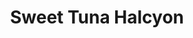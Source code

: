 ---
layout: place
title: "Sweet Tuna Halcyon"
permalink: /georgia/alpharetta/sweet-tuna-halcyon.html
stateAbbr: GA
stateName: Georgia
cityName: Alpharetta
seo:
  name: "Sweet Tuna Halcyon"
  type: Restaurant
  links: null
description: "Looking for sushi in Alpharetta, Georgia? Check out Sweet Tuna Halcyon for a delightful Japanese dining experience. Enjoy a variety of sushi and other dishes..."
place_id: ChIJZRE-ILyd9YgRw1rVXhqrRus
photos:
  - name: >-
      places/ChIJZRE-ILyd9YgRw1rVXhqrRus/photos/AeeoHcI8SGmewM17R2Plq7ICTI34MkH0H88DFFlj0kT_1K_BllALDWXxwjEHTJSm14HEqaObHtIZCYItsuur5cnf80vyBkJjy657_XJ1a8gPkUR8UgTYbom0piE7QBtPq038TXBkisutUDelPILuYu5somuEXuBai5YXVmQqY9HTD6SzvhWqezUFqPHADn4Ubjph-0FgLCFAIprtq3a-697q2nmr-jFw-Og4DxZxO8jG573NBDqrYd1MBpTMtB5-Ypgu_ntH-CxXGZHc2OCGgkjnsbMjETGexuUTHGxsw6uxpfXcVQ6wl3rNa5K4ChjcBDmDGs-GcUPXJzeZRSvnapFbl46lG3KcEeAO1tBEIbiz3QoWnOyyXYzwcQlBmHMVXOQNgCKQBOTZWMDbUTiHc2g19u7JDgEjrXHILbq8JQidTFPTag
    widthPx: 4032
    heightPx: 3024
    authorAttributions:
      - displayName: Sam Jacob Dev
        uri: https://maps.google.com/maps/contrib/106690935547187180086
        photoUri: >-
          https://lh3.googleusercontent.com/a-/ALV-UjUWUpa_qn5GrN6Jh_dWFLmEnFj9Vxn3aR9cvv3ui6SiT6zjoupbkw=s100-p-k-no-mo
    flagContentUri: >-
      https://www.google.com/local/imagery/report/?cb_client=maps_api_places.places_api&image_key=!1e10!2sCIHM0ogKEICAgIDaqteVag&hl=en-US
    googleMapsUri: >-
      https://www.google.com/maps/place//data=!3m4!1e2!3m2!1sCIHM0ogKEICAgIDaqteVag!2e10!4m2!3m1!1s0x88f59dbc203e1165:0xeb46ab1a5ed55ac3
  - name: >-
      places/ChIJZRE-ILyd9YgRw1rVXhqrRus/photos/AeeoHcKNoPnYObb_OcsNdGC0WBPmWprzzR_L2uq3zCsV4rs1DMZAM0wyxQ_WfzK6i9y8ueM8P_AncnAWrC_X9JP3RuoKjHPNYGnZpr9mxreUEppezsLzBW3xZjTfW35dO9s4K67iD2hw56rvNHsoZqs68XtS0vjO_Ifpl0tVU-k59YOMWvC7scHgmAilfXDYLWrSPpduAbVtwPIsvQ7bBEy5H6anwGENgsm4fPVhoFjRHYTB7CTA3tvNNt5y4RbA49GdQF3r3WmtkeX2qIBvP7Q62j5ytItE2DVAv2GvXHvrSkq9qKruvrFzg7y3SkebPA5Q-bD50QSOBSaaU3SDJuT2OZEK5UY3lEV3BJ92rErogCPEg1CVigqWqIwKDBQgvl6X4y1T3dCCfKr_DVrVve1msYibzCqoYxRq6W4G26wKDpbrjZY
    widthPx: 4000
    heightPx: 3000
    authorAttributions:
      - displayName: F M
        uri: https://maps.google.com/maps/contrib/106992920079973962893
        photoUri: >-
          https://lh3.googleusercontent.com/a/ACg8ocJnRM0zJg1fpJ1Rgj1gaYmqfiI28RPmZS7x8G0haU80gtiaUJU=s100-p-k-no-mo
    flagContentUri: >-
      https://www.google.com/local/imagery/report/?cb_client=maps_api_places.places_api&image_key=!1e10!2sCIHM0ogKEICAgICz862woQE&hl=en-US
    googleMapsUri: >-
      https://www.google.com/maps/place//data=!3m4!1e2!3m2!1sCIHM0ogKEICAgICz862woQE!2e10!4m2!3m1!1s0x88f59dbc203e1165:0xeb46ab1a5ed55ac3
  - name: >-
      places/ChIJZRE-ILyd9YgRw1rVXhqrRus/photos/AeeoHcLaPGtcHKEYpiDvAXBop1_9yzGhz7mRacVRreNZtrUMecrXNOKJJw4SCTdTmTT_RPFwmn20pv7FyplQq5vIvaVJw_dgsLL17BsE0QhjMZ9EsS8iV0dGLKA8zHxG25GLyeMeW4ObDz1byX3Mg1sDPHeNN2t5tsE39jojXTUpMIGYAmtKGy06KWdMcxikp-lE_EL0VdTk1xhEDaFn597LuUzAPtBzU1pwjnzwWXRX1kiRdks_KDCFrIvbNK9SnXJaAlCLAfrN7UBYkydtJ5Y4aaUoLb4H377XeQp9LLcDOm6wUw6GRibxIXqmUDFuTA7mlRLAAPrvCyEgK-DeHTTpnUPC8FWMlLxqxn4ePIkmhcm8-0jCLBShBnN8QUhiRkuFj7-JlgLjkuVSX7FonSPN5vqGdsXxrF8mslDa-s7B8h7z1io
    widthPx: 4000
    heightPx: 3000
    authorAttributions:
      - displayName: Kiran C
        uri: https://maps.google.com/maps/contrib/115785347602782217750
        photoUri: >-
          https://lh3.googleusercontent.com/a-/ALV-UjXWkeVBRODWeVO91xAiFENtxwx08ckYc09gPyRNqEemSmczE0HJ5A=s100-p-k-no-mo
    flagContentUri: >-
      https://www.google.com/local/imagery/report/?cb_client=maps_api_places.places_api&image_key=!1e10!2sCIHM0ogKEICAgID75smXgAE&hl=en-US
    googleMapsUri: >-
      https://www.google.com/maps/place//data=!3m4!1e2!3m2!1sCIHM0ogKEICAgID75smXgAE!2e10!4m2!3m1!1s0x88f59dbc203e1165:0xeb46ab1a5ed55ac3
  - name: >-
      places/ChIJZRE-ILyd9YgRw1rVXhqrRus/photos/AeeoHcJ_YOdBlDqB3F3a99gq47Hsv0UpT9UkeCvfLIGYQrCYag6sShlfti0psW5ePwSWMWxZW70uujRIFleESgJ8tgDahGqSQ5uHRXq2-sGTRkgM7iCgBdCCe2PG7DjTzn1JXr0S8NmjTMYn_kwnwv50HaA0nP-_YO9ReyLJEeKd6t-9_I1HVuaJ4AKUShoBjnTXvLNg6kuGZwn5o9QxzwiqpSjPaXOpwH5IFjeTIopXj1YVhCha_ox7wLluCPCOSfYXHvtan7MdC1uEnRVvNmtVOcacm0AQa-tUh7Xn02rWXrCtaC7qMf-oYdjTOn6ba9dhdhrcChBg9z0nGy05LXI_3KQwFmv9iqYpCAb92zc2zd9xeqYMWFBnVeyuwvgGjpK0T2aTs2wzq8cO7aPP4akhUjK42j3Ysk_t22Bz4gdSdtvu8z-k
    widthPx: 4032
    heightPx: 3024
    authorAttributions:
      - displayName: Raghu Baireddy
        uri: https://maps.google.com/maps/contrib/112345975239455733057
        photoUri: >-
          https://lh3.googleusercontent.com/a-/ALV-UjUJBo2Izyzt6uEiLlhHqS_nTNCyZjadBRyseby0e2PZJqx7N78Z=s100-p-k-no-mo
    flagContentUri: >-
      https://www.google.com/local/imagery/report/?cb_client=maps_api_places.places_api&image_key=!1e10!2sCIHM0ogKEICAgICKvqnSyQE&hl=en-US
    googleMapsUri: >-
      https://www.google.com/maps/place//data=!3m4!1e2!3m2!1sCIHM0ogKEICAgICKvqnSyQE!2e10!4m2!3m1!1s0x88f59dbc203e1165:0xeb46ab1a5ed55ac3
  - name: >-
      places/ChIJZRE-ILyd9YgRw1rVXhqrRus/photos/AeeoHcIaZF21vPWDtyTUihTUFo_yGM4Zi8Yjabl6H4HwVmM2Sa28pG9w7AYfp2KpFM8dTTg9dYTt4YvgLLetCvrC9glREvQ4XZBdO8lA0MdEyNhRP5G5Y3-e-5MGmZDSTU9yUZwfYEmghrC47Ej86V1fd6maaCK-PLcurLACJRjFAFb6Qztpi0s3zGgV7rgf7pfq2FL90F9thEAleKVBD5HDV0HKb2fsfafhNi6JPs0FiYtcCuJDdmOkDL5CbuXzLGY_F2HXAnzVwJodt95mQJgsuWKgj9drgYTB7J_aZ3Jt9PJ5QNqzUif4dLkZx3FaM0XsrRS56sOnjGDRQJ_swwFT3Z9x6O-1Ehxsmu5-XR--emHiLD1fq4mPM5-GtPWyqmOLuehUUyGQ3FGnjw5OdrVixeFnoRetip9wO21wczb8lrZM4j2z
    widthPx: 3024
    heightPx: 4032
    authorAttributions:
      - displayName: Victor Neda
        uri: https://maps.google.com/maps/contrib/106655640402243154565
        photoUri: >-
          https://lh3.googleusercontent.com/a-/ALV-UjXQWEjjCtDmHBMKhakjCAMUSvL9KxCUb5ciWuUVsM2FNNSopdI2ZA=s100-p-k-no-mo
    flagContentUri: >-
      https://www.google.com/local/imagery/report/?cb_client=maps_api_places.places_api&image_key=!1e10!2sCIHM0ogKEICAgID76ZLkqgE&hl=en-US
    googleMapsUri: >-
      https://www.google.com/maps/place//data=!3m4!1e2!3m2!1sCIHM0ogKEICAgID76ZLkqgE!2e10!4m2!3m1!1s0x88f59dbc203e1165:0xeb46ab1a5ed55ac3
  - name: >-
      places/ChIJZRE-ILyd9YgRw1rVXhqrRus/photos/AeeoHcJJfrxP5W50xa-qiUky_eQB-kc82kFPAf_wMaO2cCxVP6YbhYPhlrDmd6I3KZr6-DskWqBasKcv8p9luercHDjZCSuk136TrV66v-wFTx92_ClIvJe2FLERNjRw-Wyn8PLuvur3P133SW_SC9gif0jygPuGI-i8RNloHCY5TEqS6SyNslQ9yfcGlxaSxwE7G-rs92fFicCUlC9tHVy8XbWHzk3nLmT3rEf9CbCpnrnOeSMCEtj8nd3a-6SAyyxj_PBnegOHS1_Nt_xAk03-neE1-IJxIDla9SspTgKIsBIWdGq3izEyeo0egm_iBUo-psBDTV6Wo4TahqkAci0H0w8v4BSsldLoy4CpKuXZAyrlTX9IJJQfV58Kw6GBIqgaxlH7ZmYL-5IdWa7RAl4ukO1CtC3_0f5yUk4sOowx1a0L3A
    widthPx: 3024
    heightPx: 4032
    authorAttributions:
      - displayName: Y Li
        uri: https://maps.google.com/maps/contrib/118328716450260931314
        photoUri: >-
          https://lh3.googleusercontent.com/a/ACg8ocIfPwz08nH-AInrPmjWq-3NeaBCFd_yfN-Bh82D3Adw83mpFw=s100-p-k-no-mo
    flagContentUri: >-
      https://www.google.com/local/imagery/report/?cb_client=maps_api_places.places_api&image_key=!1e10!2sCIHM0ogKEICAgIDL58rCag&hl=en-US
    googleMapsUri: >-
      https://www.google.com/maps/place//data=!3m4!1e2!3m2!1sCIHM0ogKEICAgIDL58rCag!2e10!4m2!3m1!1s0x88f59dbc203e1165:0xeb46ab1a5ed55ac3
  - name: >-
      places/ChIJZRE-ILyd9YgRw1rVXhqrRus/photos/AeeoHcKaApuHvISgBwn2qsBVMVngprW2mY5ozXt9LxliM1--FNTho9HAzR0BoNe4xcO-WS2wZswAIexotHYY7tBDtCnw9fw6oQh33uEntQc5KKRYSvdh51Q0rI-VAli-H-7saEGjXaFqsM7IQK5TSC7ZxQYJRSAPCcyyJXOm-PUHtLLzc3hvB1eHi9zqd7PWUd1r4XdxwJxPWlYns7W5Jcr9wSeNa36N3oFoDJ8D6sQLhmMR8mlHDr_-4p_y6q527LaYzgCKUkP0KLdAUyBqpZGvpEBGLsYsLfGWRg_JvW2M7ery-iziPopQVf6v_6VQXkqB2kLp6TKyftUYeW80T6uENpHWc7KOhqrPGrwSywLXyTbQ30RMLsafCerssEVBXQDdsGPMa3ImFXls3gi8LeT7jCTGU-3rPSumoNP7GmDjCxPtGCc
    widthPx: 4000
    heightPx: 3000
    authorAttributions:
      - displayName: Kiran C
        uri: https://maps.google.com/maps/contrib/115785347602782217750
        photoUri: >-
          https://lh3.googleusercontent.com/a-/ALV-UjXWkeVBRODWeVO91xAiFENtxwx08ckYc09gPyRNqEemSmczE0HJ5A=s100-p-k-no-mo
    flagContentUri: >-
      https://www.google.com/local/imagery/report/?cb_client=maps_api_places.places_api&image_key=!1e10!2sCIHM0ogKEICAgID75smXwAE&hl=en-US
    googleMapsUri: >-
      https://www.google.com/maps/place//data=!3m4!1e2!3m2!1sCIHM0ogKEICAgID75smXwAE!2e10!4m2!3m1!1s0x88f59dbc203e1165:0xeb46ab1a5ed55ac3
  - name: >-
      places/ChIJZRE-ILyd9YgRw1rVXhqrRus/photos/AeeoHcJwqpsaYC6_aCOb2UBpUZsbKbiMzx6hHYYgOmd9lEQvApRoyKnTJ0Rly33CD8zfBoivB6ybJQz4Cag0NQ3RCpXoHD5CXDTV2jJncHMDfbIJulUmGF9gDkiODd1oGB-bVqAO7OMdzvOv9swadn_nvsyIb-jf-frkfkJe1qzVcs4xY3D-EXvkkKcLa6Mx2cVSHNoL6-pOlHxJIg2LjBZFa-q8cqzqsWIJ9d5JT2VQ_-tlGBFatA_4fPLPCqQlZ3VVlTdjBckNthX5CufynkgJYC4Iw9pnXDtJz_qYAnoMTodt1RJTy3Ek-z2dxSdfdsdmpSpv2uKEZZ5Pm9-HD2b27AHeDJYVgthr6lJq99T8gkcwuUdEl9S_4QlxZGSKvvgCtSnpD89lIO1c56j3TiwzHcVmbMK85u_E-0FPUPi3a0oERNge
    widthPx: 4030
    heightPx: 3022
    authorAttributions:
      - displayName: Mia Wang
        uri: https://maps.google.com/maps/contrib/118426970324927993379
        photoUri: >-
          https://lh3.googleusercontent.com/a/ACg8ocI0W8IIws5PIqda67rjdsbfIPpowkkilscGPw-NL228bm96hqU=s100-p-k-no-mo
    flagContentUri: >-
      https://www.google.com/local/imagery/report/?cb_client=maps_api_places.places_api&image_key=!1e10!2sCIHM0ogKEICAgICp-OnZ6AE&hl=en-US
    googleMapsUri: >-
      https://www.google.com/maps/place//data=!3m4!1e2!3m2!1sCIHM0ogKEICAgICp-OnZ6AE!2e10!4m2!3m1!1s0x88f59dbc203e1165:0xeb46ab1a5ed55ac3
  - name: >-
      places/ChIJZRE-ILyd9YgRw1rVXhqrRus/photos/AeeoHcIGtIFQWWkXGkVSsbpJJkqy3w6gEwa4x-vsf9TX5Ckn0lYXoeirBG08hfvo_MmXQzYbEIANUUY6rF3HnBMJbKIOYFAej-wZN1nAdlWkO3UJ7MbZwBU0bQNJJjh3xZwLGTvByAshtNk5DzpUyxUhHRxklazfVrAqOvEU4utiLj4AP3u5Do2fLl-BK4FvIyHB3fBMiqIyZ2GDLhlikOQUyHJUGtTuzeldzRuvDA7bEKa-UdGDJRqG5cjbqqySFnwGp6X8qYdZbzErTQ0irYrMqUV84fCXoPUH4QmRnf6m59lfsnxSqgsr8R_VNhnZoTEjROg4IuWsBtriAmpA49yCq2Boy66Oy2eYPhHVSUpwdmSHNn0B69Q6Ck_EJsEtKu5ls_3omZKqVTcJYHSYf7s-YxrNbfAXA8nTyofldKBIdRpBYA
    widthPx: 1184
    heightPx: 1486
    authorAttributions:
      - displayName: Kaleb East
        uri: https://maps.google.com/maps/contrib/117623560157597019654
        photoUri: >-
          https://lh3.googleusercontent.com/a-/ALV-UjXF8anWsjN5wY2MTIUw3pqIapgf7xKBgTkaQOT13O-Ra7B2OngW=s100-p-k-no-mo
    flagContentUri: >-
      https://www.google.com/local/imagery/report/?cb_client=maps_api_places.places_api&image_key=!1e10!2sCIHM0ogKEICAgICc_KeKMQ&hl=en-US
    googleMapsUri: >-
      https://www.google.com/maps/place//data=!3m4!1e2!3m2!1sCIHM0ogKEICAgICc_KeKMQ!2e10!4m2!3m1!1s0x88f59dbc203e1165:0xeb46ab1a5ed55ac3
  - name: >-
      places/ChIJZRE-ILyd9YgRw1rVXhqrRus/photos/AeeoHcKuSIitF_lljNxtXnVR4PZ-SQx3WQ89MALHtbuLFFRfqf4cubAiwmo-UhqS0joPSBm4jsx464GqN9pnc1jo8EtW3apH8DCwXgXRsPIKkx9kCDOogd1dts6mSIJlnZLciL7siOrsH7yfMCucFBq7SDGyw1Gm9X63WoYNRUUok5QBnbdjMREoCM67e78N34jFdA6hzCO2W39GzSjbhU44OokgSuDRoqpvkhnu7UMokwxo2WWLohFC4x7zQ1RL5Ez0QkraoaqlSFx33ELwB1f4Cg_2sPekmDrPxwlExFr9yONtRNJ8YsPEc5oo1nokRlamR91NIhKtQnhClheXhpPmxR4CKx-UtnOofCKjgHqULwy5ehqmL4aEtRvPh4rTy_jRP5vyV_z-YxuMJy70bukhHLVelO52y5D3RHktN5Xjdf9evw
    widthPx: 1184
    heightPx: 1776
    authorAttributions:
      - displayName: Kaleb East
        uri: https://maps.google.com/maps/contrib/117623560157597019654
        photoUri: >-
          https://lh3.googleusercontent.com/a-/ALV-UjXF8anWsjN5wY2MTIUw3pqIapgf7xKBgTkaQOT13O-Ra7B2OngW=s100-p-k-no-mo
    flagContentUri: >-
      https://www.google.com/local/imagery/report/?cb_client=maps_api_places.places_api&image_key=!1e10!2sCIHM0ogKEICAgICMrImVCg&hl=en-US
    googleMapsUri: >-
      https://www.google.com/maps/place//data=!3m4!1e2!3m2!1sCIHM0ogKEICAgICMrImVCg!2e10!4m2!3m1!1s0x88f59dbc203e1165:0xeb46ab1a5ed55ac3
address: '6330 Halcyon Way #730, Alpharetta, GA 30005, USA'
street: '6330 Halcyon Way #730'
city: Alpharetta
state: GA
zip: '30005'
country: USA
neighborhood: null
latitude: '34.110763'
longitude: '-84.223716'
accessibility_options:
  wheelchairAccessibleParking: true
  wheelchairAccessibleEntrance: true
  wheelchairAccessibleRestroom: true
  wheelchairAccessibleSeating: true
business_status: OPERATIONAL
name: Sweet Tuna Halcyon
google_maps_links:
  directionsUri: >-
    https://www.google.com/maps/dir//''/data=!4m7!4m6!1m1!4e2!1m2!1m1!1s0x88f59dbc203e1165:0xeb46ab1a5ed55ac3!3e0
  placeUri: https://maps.google.com/?cid=16953425977031350979
  writeAReviewUri: >-
    https://www.google.com/maps/place//data=!4m3!3m2!1s0x88f59dbc203e1165:0xeb46ab1a5ed55ac3!12e1
  reviewsUri: >-
    https://www.google.com/maps/place//data=!4m4!3m3!1s0x88f59dbc203e1165:0xeb46ab1a5ed55ac3!9m1!1b1
  photosUri: >-
    https://www.google.com/maps/place//data=!4m3!3m2!1s0x88f59dbc203e1165:0xeb46ab1a5ed55ac3!10e5
primary_type: Restaurant
opening_hours:
  regular: null
  current: null
secondary_opening_hours:
  regular:
    weekdayDescriptions: null
    type: null
  current:
    weekdayDescriptions: null
    type: null
phone: null
price_level: PRICE_LEVEL_MODERATE
price_range: $10 &ndash; $20
rating: '4.2'
rating_count: 233
website: null
reviews:
  - name: >-
      places/ChIJZRE-ILyd9YgRw1rVXhqrRus/reviews/ChZDSUhNMG9nS0VJQ0FnSUQ3NXNubmZ3EAE
    relativePublishTimeDescription: 7 months ago
    rating: 1
    text:
      text: >-
        It's rare that I post a 1 star review, but this place deserves it. We
        ordered two bowls and the portion size, the flavors, and the service
        were all lacking. I ordered the large bowl, which includes four scoops
        of protein. If you pick shrimp, be prepared to only receive 3. Once you
        see the size of the protein scoop, it's quite shocking how tiny it is.
        The ingredients are strictly rationed instead of focusing on making a
        tasty bowl. The customer service is non-existent. Like other reviewers
        have stated, the bowls are small and be warned you may need to order
        another dinner somewhere else after you dine here. I will not be going
        back and hope these reviews help improve their operation. Good luck!
      languageCode: en
    originalText:
      text: >-
        It's rare that I post a 1 star review, but this place deserves it. We
        ordered two bowls and the portion size, the flavors, and the service
        were all lacking. I ordered the large bowl, which includes four scoops
        of protein. If you pick shrimp, be prepared to only receive 3. Once you
        see the size of the protein scoop, it's quite shocking how tiny it is.
        The ingredients are strictly rationed instead of focusing on making a
        tasty bowl. The customer service is non-existent. Like other reviewers
        have stated, the bowls are small and be warned you may need to order
        another dinner somewhere else after you dine here. I will not be going
        back and hope these reviews help improve their operation. Good luck!
      languageCode: en
    authorAttribution:
      displayName: Kiran C
      uri: https://www.google.com/maps/contrib/115785347602782217750/reviews
      photoUri: >-
        https://lh3.googleusercontent.com/a-/ALV-UjXWkeVBRODWeVO91xAiFENtxwx08ckYc09gPyRNqEemSmczE0HJ5A=s128-c0x00000000-cc-rp-mo-ba5
    publishTime: '2024-08-24T03:13:58.877306Z'
    flagContentUri: >-
      https://www.google.com/local/review/rap/report?postId=ChZDSUhNMG9nS0VJQ0FnSUQ3NXNubmZ3EAE&d=17924085&t=1
    googleMapsUri: >-
      https://www.google.com/maps/reviews/data=!4m6!14m5!1m4!2m3!1sChZDSUhNMG9nS0VJQ0FnSUQ3NXNubmZ3EAE!2m1!1s0x88f59dbc203e1165:0xeb46ab1a5ed55ac3
  - name: >-
      places/ChIJZRE-ILyd9YgRw1rVXhqrRus/reviews/ChZDSUhNMG9nS0VJQ0FnSURQeG9iQVZ3EAE
    relativePublishTimeDescription: 4 months ago
    rating: 5
    text:
      text: >-
        seems like a family owned business, they were so sweet! i LOVED the food
        here. flavors and variety were immaculate and i can’t wait to try this
        food again!!


        i do wish the portion sizes were better, but atleast the food is great!
      languageCode: en
    originalText:
      text: >-
        seems like a family owned business, they were so sweet! i LOVED the food
        here. flavors and variety were immaculate and i can’t wait to try this
        food again!!


        i do wish the portion sizes were better, but atleast the food is great!
      languageCode: en
    authorAttribution:
      displayName: sreeya k
      uri: https://www.google.com/maps/contrib/103823546308780206654/reviews
      photoUri: >-
        https://lh3.googleusercontent.com/a-/ALV-UjV2xI98DkCzUcVne8eN5a9HEBHbLA7qd3LpX8S_DypZSf2cdlyWIQ=s128-c0x00000000-cc-rp-mo
    publishTime: '2024-12-01T16:41:07.429370Z'
    flagContentUri: >-
      https://www.google.com/local/review/rap/report?postId=ChZDSUhNMG9nS0VJQ0FnSURQeG9iQVZ3EAE&d=17924085&t=1
    googleMapsUri: >-
      https://www.google.com/maps/reviews/data=!4m6!14m5!1m4!2m3!1sChZDSUhNMG9nS0VJQ0FnSURQeG9iQVZ3EAE!2m1!1s0x88f59dbc203e1165:0xeb46ab1a5ed55ac3
  - name: >-
      places/ChIJZRE-ILyd9YgRw1rVXhqrRus/reviews/ChZDSUhNMG9nS0VJQ0FnSUN6ODYyd1FREAE
    relativePublishTimeDescription: 10 months ago
    rating: 1
    text:
      text: >-
        We picked this place to try something new and different. Menu was
        promising but portions were huge disappointment and offering different
        bowl sizes is an absolute rip off when they don't get filled even to
        half.  Inflation hurts us all but come on, this is not right.

        Can't say much about flavor as it gets lost under some strong, over
        powering items in the dish
      languageCode: en
    originalText:
      text: >-
        We picked this place to try something new and different. Menu was
        promising but portions were huge disappointment and offering different
        bowl sizes is an absolute rip off when they don't get filled even to
        half.  Inflation hurts us all but come on, this is not right.

        Can't say much about flavor as it gets lost under some strong, over
        powering items in the dish
      languageCode: en
    authorAttribution:
      displayName: F M
      uri: https://www.google.com/maps/contrib/106992920079973962893/reviews
      photoUri: >-
        https://lh3.googleusercontent.com/a/ACg8ocJnRM0zJg1fpJ1Rgj1gaYmqfiI28RPmZS7x8G0haU80gtiaUJU=s128-c0x00000000-cc-rp-mo-ba5
    publishTime: '2024-06-05T01:31:59.137552Z'
    flagContentUri: >-
      https://www.google.com/local/review/rap/report?postId=ChZDSUhNMG9nS0VJQ0FnSUN6ODYyd1FREAE&d=17924085&t=1
    googleMapsUri: >-
      https://www.google.com/maps/reviews/data=!4m6!14m5!1m4!2m3!1sChZDSUhNMG9nS0VJQ0FnSUN6ODYyd1FREAE!2m1!1s0x88f59dbc203e1165:0xeb46ab1a5ed55ac3
  - name: >-
      places/ChIJZRE-ILyd9YgRw1rVXhqrRus/reviews/ChZDSUhNMG9nS0VJQ0FnSURwdzZQSUpnEAE
    relativePublishTimeDescription: a year ago
    rating: 5
    text:
      text: >-
        This place is really good. I got a poke bowl with fresh ingredients. It
        was absolutely delicious and the staff is very friendly and helpful. I
        was so happy that they gave me a sample of glass noodles. I've never
        tried it before at other poke companies but the glass noodles are
        delicious. They have some unique items on the menu. I love this place.
      languageCode: en
    originalText:
      text: >-
        This place is really good. I got a poke bowl with fresh ingredients. It
        was absolutely delicious and the staff is very friendly and helpful. I
        was so happy that they gave me a sample of glass noodles. I've never
        tried it before at other poke companies but the glass noodles are
        delicious. They have some unique items on the menu. I love this place.
      languageCode: en
    authorAttribution:
      displayName: Carla Stapleton
      uri: https://www.google.com/maps/contrib/115029191650166416112/reviews
      photoUri: >-
        https://lh3.googleusercontent.com/a-/ALV-UjVj4Q-nTbbSx0njvg0-NUrOoBGwtjCg4k8L7hXfacdPHzs9Zu5K=s128-c0x00000000-cc-rp-mo-ba3
    publishTime: '2023-08-28T03:17:51.128218Z'
    flagContentUri: >-
      https://www.google.com/local/review/rap/report?postId=ChZDSUhNMG9nS0VJQ0FnSURwdzZQSUpnEAE&d=17924085&t=1
    googleMapsUri: >-
      https://www.google.com/maps/reviews/data=!4m6!14m5!1m4!2m3!1sChZDSUhNMG9nS0VJQ0FnSURwdzZQSUpnEAE!2m1!1s0x88f59dbc203e1165:0xeb46ab1a5ed55ac3
  - name: >-
      places/ChIJZRE-ILyd9YgRw1rVXhqrRus/reviews/ChdDSUhNMG9nS0VJQ0FnTUR3NEk2dXdBRRAB
    relativePublishTimeDescription: 3 weeks ago
    rating: 5
    text:
      text: >-
        So good! One of the best spicy tuna bowls I’ve had in atlanta. Idk what
        people are talking about. Great taste, great value and tasted fresh.
      languageCode: en
    originalText:
      text: >-
        So good! One of the best spicy tuna bowls I’ve had in atlanta. Idk what
        people are talking about. Great taste, great value and tasted fresh.
      languageCode: en
    authorAttribution:
      displayName: Monica Marino
      uri: https://www.google.com/maps/contrib/102546041273749868586/reviews
      photoUri: >-
        https://lh3.googleusercontent.com/a-/ALV-UjXIODFA4zjKrrcSqG4SM047heCRWku5kWR2QrWsjQk4Q6K49h5g=s128-c0x00000000-cc-rp-mo-ba4
    publishTime: '2025-03-22T17:17:46.637550Z'
    flagContentUri: >-
      https://www.google.com/local/review/rap/report?postId=ChdDSUhNMG9nS0VJQ0FnTUR3NEk2dXdBRRAB&d=17924085&t=1
    googleMapsUri: >-
      https://www.google.com/maps/reviews/data=!4m6!14m5!1m4!2m3!1sChdDSUhNMG9nS0VJQ0FnTUR3NEk2dXdBRRAB!2m1!1s0x88f59dbc203e1165:0xeb46ab1a5ed55ac3
parking_options:
  freeParkingLot: true
  freeStreetParking: true
  valetParking: false
payment_options:
  acceptsCreditCards: true
  acceptsCashOnly: false
  acceptsNfc: true
allow_dogs: null
curbside_pickup: null
delivery: true
dine_in: true
good_for_children: true
good_for_groups: null
good_for_sports: false
live_music: false
menu_for_children: null
outdoor_seating: null
reservable: false
restroom: true
serves_beer: null
serves_breakfast: null
serves_brunch: null
serves_cocktails: null
serves_coffee: null
serves_dinner: true
serves_dessert: null
serves_lunch: true
serves_vegetarian_food: null
serves_wine: null
takeout: true
summary: null

---